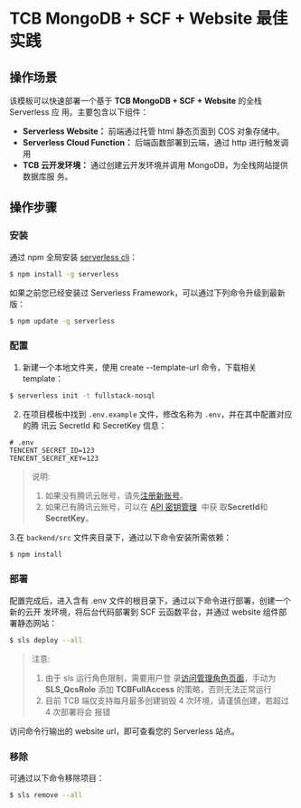 # TCB MongoDB + SCF + Website 最佳实践

## 操作场景

该模板可以快速部署一个基于 **TCB MongoDB + SCF + Website** 的全栈 Serverless 应
用。主要包含以下组件：

- **Serverless Website：** 前端通过托管 html 静态页面到 COS 对象存储中。
- **Serverless Cloud Function：** 后端函数部署到云端，通过 http 进行触发调用
- **TCB 云开发环境：** 通过创建云开发环境并调用 MongoDB，为全栈网站提供数据库服
  务。

## 操作步骤

### 安装

通过 npm 全局安装 [serverless cli](https://github.com/serverless/serverless)：

```bash
$ npm install -g serverless
```

如果之前您已经安装过 Serverless Framework，可以通过下列命令升级到最新版：

```bash
$ npm update -g serverless
```

### 配置

1. 新建一个本地文件夹，使用 create --template-url 命令，下载相关 template：

```bash
$ serverless init -t fullstack-nosql
```

2. 在项目模板中找到 `.env.example` 文件，修改名称为 `.env`，并在其中配置对应的腾
   讯云 SecretId 和 SecretKey 信息：

```text
# .env
TENCENT_SECRET_ID=123
TENCENT_SECRET_KEY=123
```

> 说明:
>
> 1. 如果没有腾讯云账号，请先[注册新账号](https://cloud.tencent.com/register)。
> 2. 如果已有腾讯云账号，可以在
>    [API 密钥管理](https://console.cloud.tencent.com/cam/capi)  中获
>    取**SecretId**和**SecretKey**。

3.在 `backend/src` 文件夹目录下，通过以下命令安装所需依赖：

```bash
$ npm install
```

### 部署

配置完成后，进入含有 .env 文件的根目录下，通过以下命令进行部署，创建一个新的云开
发环境，将后台代码部署到 SCF 云函数平台，并通过 website 组件部署静态网站：

```bash
$ sls deploy --all
```

> 注意:
>
> 1. 由于 sls 运行角色限制，需要用户登
>    录[访问管理角色页面](https://console.cloud.tencent.com/cam/role)，手动为
>    **SLS_QcsRole** 添加 **TCBFullAccess** 的策略，否则无法正常运行
> 2. 目前 TCB 端仅支持每月最多创建销毁 4 次环境，请谨慎创建，若超过 4 次部署将会
>    报错

访问命令行输出的 website url，即可查看您的 Serverless 站点。

### 移除

可通过以下命令移除项目：

```bash
$ sls remove --all
```
